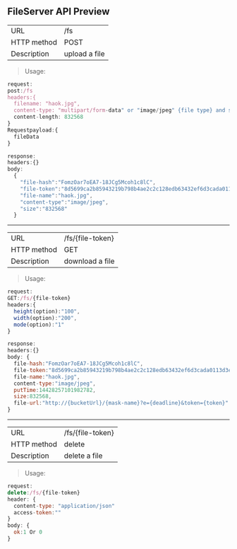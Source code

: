 ## FileServer API Preview

<table>
    <tbody>
    <tr>
        <td>URL</td>
        <td>/fs</td>
    </tr>
    <tr>
        <td>HTTP method</td>
        <td>POST</td>
    </tr>
    <tr>
        <td>Description</td>
        <td>upload a file</td>
    </tr>
    </tbody>
</table>


> Usage:

```javascript
request:
post:/fs
headers:{
  filename: "haok.jpg",
  content-type: "multipart/form-data" or "image/jpeg" {file type} and so on,
  content-length: 832568
}
Requestpayload:{
  fileData
}

response:
headers:{}
body:
  {
  	"file-hash":"FomzOar7oEA7-18JCg5Mcoh1c8lC",
  	"file-token":"8d5699ca2b85943219b798b4ae2c2c128edb63432ef6d3cada0113d3e466a671f2448a1d7e551a19a597110d24988b3ca197fe0edb870630a4cdcf916f140cec239b9bf377a9a76d705ba0f7395e7046",
  	"file-name":"haok.jpg",
  	"content-type":"image/jpeg",
  	"size":"832568"
  }
```
---

<table>
    <tbody>
    <tr>
        <td>URL</td>
        <td>/fs/{file-token}</td>
    </tr>
    <tr>
        <td>HTTP method</td>
        <td>GET</td>
    </tr>
    <tr>
        <td>Description</td>
        <td>download a file</td>
    </tr>
    </tbody>
</table>


> Usage:

```javascript
request:
GET:/fs/{file-token}
headers:{
  height(option):"100",
  width(option):"200",
  mode(option):"1"
}

response:
headers:{}
body: {
  file-hash:"FomzOar7oEA7-18JCg5Mcoh1c8lC",
  file-token:"8d5699ca2b85943219b798b4ae2c2c128edb63432ef6d3cada0113d3e466a671f2448a1d7e551a19a597110d24988b3c049cb51dc7f8713078c774c1d0dfba620fd6e6519d5fb3849465b764435c7233",
  file-name:"haok.jpg",
  content-type:"image/jpeg",
  putTime:14428257101982782,
  size:832568,
  file-url:"http://{bucketUrl}/{mask-name}?e={deadline}&token={token}"
}

```

---

<table>
    <tbody>
    <tr>
        <td>URL</td>
      <td>/fs/{file-token}</td>
    </tr>
    <tr>
        <td>HTTP method</td>
        <td>delete</td>
    </tr>
    <tr>
        <td>Description</td>
        <td>delete a file</td>
    </tr>
    </tbody>
</table>


> Usage:

```javascript
request:
delete:/fs/{file-token}
header: {
  content-type: "application/json"
  access-token:""
}
body: {
  ok:1 Or 0  
}
```
